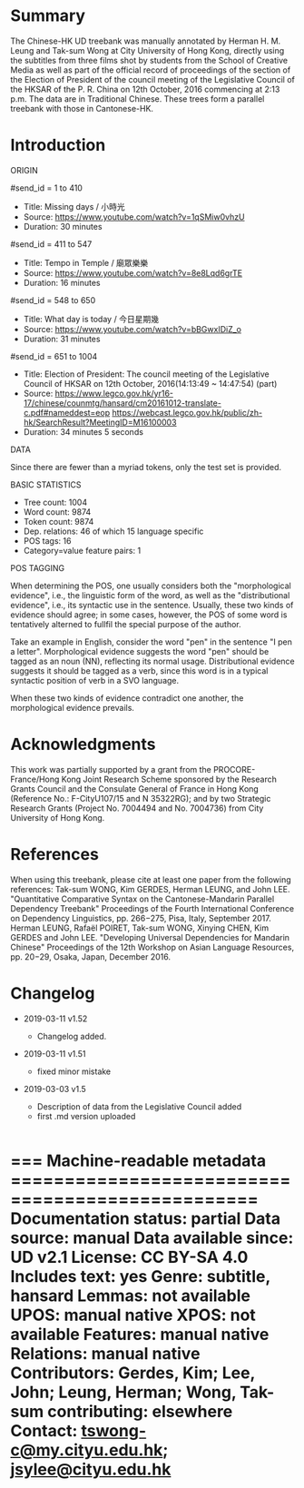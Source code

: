 # Summary

The Chinese-HK UD treebank was manually annotated by Herman H. M. Leung and Tak-sum Wong at City University of Hong Kong, directly using the subtitles from three films shot by students from the School of Creative Media as well as part of the official record of proceedings of the section of the Election of President of the council meeting of the Legislative Council of the HKSAR of the P. R. China on 12th October, 2016 commencing at 2:13 p.m. The data are in Traditional Chinese.  These trees form a parallel treebank with those in Cantonese-HK.

# Introduction

ORIGIN

#send_id = 1 to 410
* Title: Missing days / 小時光
* Source: https://www.youtube.com/watch?v=1qSMiw0vhzU
* Duration: 30 minutes

#send_id = 411 to 547
* Title: Tempo in Temple / 廟眾樂樂
* Source: https://www.youtube.com/watch?v=8e8Lqd6grTE	
* Duration: 16 minutes

#send_id = 548 to 650
* Title: What day is today / 今日星期幾
* Source: https://www.youtube.com/watch?v=bBGwxIDiZ_o
* Duration: 31 minutes

#send_id = 651 to 1004
* Title: Election of President: The council meeting of the Legislative Council of HKSAR on 12th October, 2016(14:13:49 ~ 14:47:54) (part)
* Source: https://www.legco.gov.hk/yr16-17/chinese/counmtg/hansard/cm20161012-translate-c.pdf#nameddest=eop	https://webcast.legco.gov.hk/public/zh-hk/SearchResult?MeetingID=M16100003
* Duration: 34 minutes 5 seconds

DATA

Since there are fewer than a myriad tokens, only the test set is provided.

BASIC STATISTICS

* Tree count:  1004
* Word count:  9874
* Token count: 9874
* Dep. relations: 46 of which 15 language specific
* POS tags: 16
* Category=value feature pairs: 1

POS TAGGING

When determining the POS, one usually considers both the "morphological evidence", i.e., the linguistic form of the word, as well as the "distributional evidence", i.e., its syntactic use in the sentence. Usually, these two kinds of evidence should agree; in some cases, however, the POS of some word is tentatively alterned to fullfil the special purpose of the author.

Take an example in English, consider the word "pen" in the sentence "I pen a letter".  Morphological evidence suggests the word "pen" should be tagged as an noun (NN), reflecting its normal usage. Distributional evidence suggests it should be tagged as a verb, since this word is in a typical syntactic position of verb in a SVO language.

When these two kinds of evidence contradict one another, the morphological evidence prevails.

# Acknowledgments

This work was partially supported by a grant from the PROCORE-France/Hong Kong Joint Research Scheme sponsored by the Research Grants Council and the Consulate General of France in Hong Kong (Reference No.: F-CityU107/15 and N 35322RG); and by two Strategic Research Grants (Project No. 7004494 and No. 7004736) from City University of Hong Kong.

# References

When using this treebank, please cite at least one paper from the following references:
Tak-sum WONG, Kim GERDES, Herman LEUNG, and John LEE. "Quantitative Comparative Syntax on the Cantonese-Mandarin Parallel Dependency Treebank" Proceedings of the Fourth International Conference on Dependency Linguistics, pp. 266−275, Pisa, Italy, September 2017.
Herman LEUNG, Rafaël POIRET, Tak-sum WONG, Xinying CHEN, Kim GERDES and John LEE. "Developing Universal Dependencies for Mandarin Chinese" Proceedings of the 12th Workshop on Asian Language Resources, pp. 20−29, Osaka, Japan, December 2016.

# Changelog
* 2019-03-11 v1.52
  * Changelog added.
* 2019-03-11 v1.51
  * fixed minor mistake
* 2019-03-03 v1.5
  * Description of data from the Legislative Council added
  * first .md version uploaded

  <pre>
=== Machine-readable metadata =================================================
Documentation status: partial
Data source: manual
Data available since: UD v2.1
License: CC BY-SA 4.0
Includes text: yes
Genre: subtitle, hansard
Lemmas: not available
UPOS: manual native
XPOS: not available
Features: manual native
Relations: manual native
Contributors: Gerdes, Kim; Lee, John; Leung, Herman; Wong, Tak-sum
contributing: elsewhere
Contact: tswong-c@my.cityu.edu.hk; jsylee@cityu.edu.hk
===============================================================================
</pre>